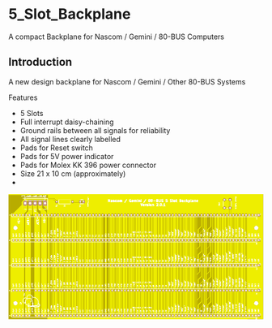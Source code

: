 # 5_Slot_Backplane

A compact Backplane for Nascom / Gemini / 80-BUS Computers

## Introduction

A new design backplane for Nascom / Gemini / Other 80-BUS Systems

Features

* 5 Slots
* Full interrupt daisy-chaining
* Ground rails between all signals for reliability
* All signal lines clearly labelled
* Pads for Reset switch
* Pads for 5V power indicator
* Pads for Molex KK 396 power connector
* Size 21 x 10 cm (approximately)
*

![PCB From JLCPCB](pcb.png)
